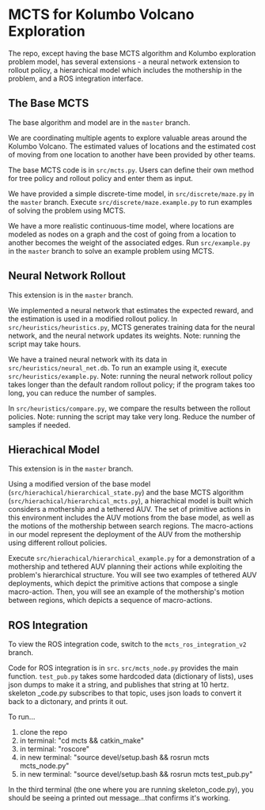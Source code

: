 # MCTS for Kolumbo Volcano Exploration
The repo, except having the base MCTS algorithm and Kolumbo exploration problem model, has several extensions - 
a neural network extension to rollout policy, a hierarchical model which includes the mothership in the problem, and a ROS integration interface. 

## The Base MCTS
The base algorithm and model are in the `master` branch.

We are coordinating multiple agents to explore valuable areas around the Kolumbo Volcano. The estimated values of locations
and the estimated cost of moving from one location to another have been provided by other teams.

The base MCTS code is in `src/mcts.py`. Users can define their own method for tree policy and rollout policy and enter them as input.

We have provided a simple discrete-time model, in `src/discrete/maze.py` in the `master` branch.
Execute `src/discrete/maze.example.py` to run examples of solving the problem using MCTS.

We have a more realistic continuous-time model, where locations are modeled as nodes on a graph and the cost of going from a location to another becomes the weight of the associated edges. Run `src/example.py` in the `master` branch to solve an example problem using MCTS.

## Neural Network Rollout
This extension is in the `master` branch.

We implemented a neural network that estimates the expected reward, and the estimation is used in a modified rollout policy.
In `src/heuristics/heuristics.py`, MCTS generates training data for the neural network, and the neural network updates its weights. Note: running the script may take hours.

We have a trained neural network with its data in `src/heuristics/neural_net.db`. To run an example using it, execute `src/heuristics/example.py`. Note: running the neural network rollout policy takes longer than the default random rollout policy; if the program takes too long, you can reduce the number of samples.

In `src/heuristics/compare.py`, we compare the results between the rollout policies. Note: running the script may take very long. Reduce the number of samples if needed.


## Hierachical Model
This extension is in the `master` branch.

Using a modified version of the base model (`src/hierachical/hierarchical_state.py`) and the base MCTS algorithm (`src/hierachical/hierarchical_mcts.py`), a hierachical model is built which considers a mothership and a tethered AUV. The set of primitive actions in this environment includes the AUV motions from the base model, as well as the motions of the mothership between search regions. The macro-actions in our model represent the deployment of the AUV from the mothership using different rollout policies. 

Execute `src/hierachical/hierarchical_example.py` for a demonstration of a mothership and tethered AUV planning their actions while exploiting the problem's hierarchical structure. You will see two examples of tethered AUV deployments, which depict the primitive actions that compose a single macro-action. Then, you will see an example of the mothership's motion between regions, which depicts a sequence of macro-actions.

## ROS Integration
To view the ROS integration code, switch to the `mcts_ros_integration_v2` branch.

Code for ROS integration is in `src`. `src/mcts_node.py` provides the main function. `test_pub.py` takes some hardcoded data (dictionary of lists), uses json dumps to make it a string, and publishes that string at 10 hertz. skeleton _code.py subscribes to that topic, uses json loads to convert it back to a dictonary, and prints it out. 

To run...

1. clone the repo
1. in terminal: "cd mcts && catkin_make"
1. in terminal: "roscore"
1. in new terminal: "source devel/setup.bash && rosrun mcts mcts_node.py"
1. in new terminal: "source devel/setup.bash && rosrun mcts test_pub.py"

In the third terminal (the one where you are running skeleton_code.py), you should be seeing a printed out message...that confirms it's working. 
